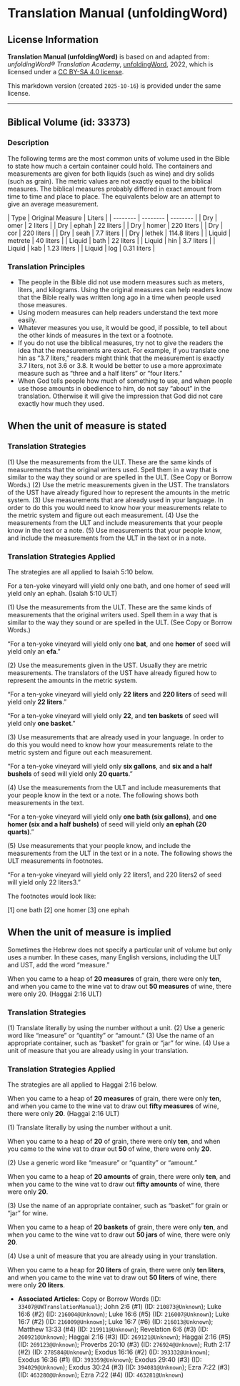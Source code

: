 # Translation Manual (unfoldingWord)

## License Information

**Translation Manual (unfoldingWord)** is based on and adapted from: _unfoldingWord® Translation Academy_, [unfoldingWord](https://unfoldingword.org/utw), 2022, which is licensed under a [CC BY-SA 4.0 license](https://creativecommons.org/licenses/by-sa/4.0/legalcode.en).

This markdown version (created `2025-10-16`) is provided under the same license.



--------------------------------

## Biblical Volume (id: 33373)

### Description

The following terms are the most common units of volume used in the Bible to state how much a certain container could hold. The containers and measurements are given for both liquids (such as wine) and dry solids (such as grain). The metric values are not exactly equal to the biblical measures. The biblical measures probably differed in exact amount from time to time and place to place. The equivalents below are an attempt to give an average measurement.

\| Type \| Original Measure \| Liters \| \| \-\-\-\-\-\-\-\- \| \-\-\-\-\-\-\-\- \| \-\-\-\-\-\-\-\- \| \| Dry \| omer \| 2 liters \| \| Dry \| ephah \| 22 liters \| \| Dry \| homer \| 220 liters \| \| Dry \| cor \| 220 liters \| \| Dry \| seah \| 7\.7 liters \| \| Dry \| lethek \| 114\.8 liters \| \| Liquid \| metrete \| 40 liters \| \| Liquid \| bath \| 22 liters \| \| Liquid \| hin \| 3\.7 liters \| \| Liquid \| kab \| 1\.23 liters \| \| Liquid \| log \| 0\.31 liters \|

### Translation Principles

* The people in the Bible did not use modern measures such as meters, liters, and kilograms. Using the original measures can help readers know that the Bible really was written long ago in a time when people used those measures.
* Using modern measures can help readers understand the text more easily.
* Whatever measures you use, it would be good, if possible, to tell about the other kinds of measures in the text or a footnote.
* If you do not use the biblical measures, try not to give the readers the idea that the measurements are exact. For example, if you translate one hin as “3\.7 liters,” readers might think that the measurement is exactly 3\.7 liters, not 3\.6 or 3\.8\. It would be better to use a more approximate measure such as “three and a half liters” or “four liters.”
* When God tells people how much of something to use, and when people use those amounts in obedience to him, do not say “about” in the translation. Otherwise it will give the impression that God did not care exactly how much they used.

When the unit of measure is stated
----------------------------------

### Translation Strategies

(1\) Use the measurements from the ULT. These are the same kinds of measurements that the original writers used. Spell them in a way that is similar to the way they sound or are spelled in the ULT. (See Copy or Borrow Words.) (2\) Use the metric measurements given in the UST. The translators of the UST have already figured how to represent the amounts in the metric system. (3\) Use measurements that are already used in your language. In order to do this you would need to know how your measurements relate to the metric system and figure out each measurement. (4\) Use the measurements from the ULT and include measurements that your people know in the text or a note. (5\) Use measurements that your people know, and include the measurements from the ULT in the text or in a note.

### Translation Strategies Applied

The strategies are all applied to Isaiah 5:10 below.

For a ten\-yoke vineyard will yield only one bath, and one homer of seed will yield only an ephah. (Isaiah 5:10 ULT)

(1\) Use the measurements from the ULT. These are the same kinds of measurements that the original writers used. Spell them in a way that is similar to the way they sound or are spelled in the ULT. (See Copy or Borrow Words.)

“For a ten\-yoke vineyard will yield only one **bat**, and one **homer** of seed will yield only an **efa**.”

(2\) Use the measurements given in the UST. Usually they are metric measurements. The translators of the UST have already figured how to represent the amounts in the metric system.

“For a ten\-yoke vineyard will yield only **22 liters** and **220 liters** of seed will yield only **22 liters**.”

“For a ten\-yoke vineyard will yield only **22**, and **ten baskets** of seed will yield only **one basket**.”

(3\) Use measurements that are already used in your language. In order to do this you would need to know how your measurements relate to the metric system and figure out each measurement.

“For a ten\-yoke vineyard will yield only **six gallons**, and **six and a half bushels** of seed will yield only **20 quarts**.”

(4\) Use the measurements from the ULT and include measurements that your people know in the text or a note. The following shows both measurements in the text.

“For a ten\-yoke vineyard will yield only **one bath (six gallons)**, and **one homer (six and a half bushels)** of seed will yield only **an ephah (20 quarts)**.”

(5\) Use measurements that your people know, and include the measurements from the ULT in the text or in a note. The following shows the ULT measurements in footnotes.

“For a ten\-yoke vineyard will yield only 22 liters1, and 220 liters2 of seed will yield only 22 liters3\.”

The footnotes would look like:

\[1] one bath \[2] one homer \[3] one ephah

When the unit of measure is implied
-----------------------------------

Sometimes the Hebrew does not specify a particular unit of volume but only uses a number. In these cases, many English versions, including the ULT and UST, add the word “measure.”

When you came to a heap of **20 measures** of grain, there were only **ten**, and when you came to the wine vat to draw out **50 measures** of wine, there were only 20\. (Haggai 2:16 ULT)

### Translation Strategies

(1\) Translate literally by using the number without a unit. (2\) Use a generic word like “measure” or “quantity” or “amount.” (3\) Use the name of an appropriate container, such as “basket” for grain or “jar” for wine. (4\) Use a unit of measure that you are already using in your translation.

### Translation Strategies Applied

The strategies are all applied to Haggai 2:16 below.

When you came to a heap of **20 measures** of grain, there were only **ten**, and when you came to the wine vat to draw out **fifty measures** of wine, there were only **20**. (Haggai 2:16 ULT)

(1\) Translate literally by using the number without a unit.

When you came to a heap of **20** of grain, there were only **ten**, and when you came to the wine vat to draw out **50** of wine, there were only **20**.

(2\) Use a generic word like “measure” or “quantity” or “amount.”

When you came to a heap of **20 amounts** of grain, there were only **ten**, and when you came to the wine vat to draw out **fifty amounts** of wine, there were only **20**.

(3\) Use the name of an appropriate container, such as “basket” for grain or “jar” for wine.

When you came to a heap of **20 baskets** of grain, there were only **ten**, and when you came to the wine vat to draw out **50 jars** of wine, there were only **20**.

(4\) Use a unit of measure that you are already using in your translation.

When you came to a heap for **20 liters** of grain, there were only **ten liters**, and when you came to the wine vat to draw out **50 liters** of wine, there were only **20 liters**.

* **Associated Articles:** Copy or Borrow Words (ID: `33407@UWTranslationManual`); John 2:6 (#1) (ID: `210873@Unknown`); Luke 16:6 (#2) (ID: `216004@Unknown`); Luke 16:6 (#5) (ID: `216007@Unknown`); Luke 16:7 (#2) (ID: `216009@Unknown`); Luke 16:7 (#6) (ID: `216013@Unknown`); Matthew 13:33 (#4) (ID: `219911@Unknown`); Revelation 6:6 (#3) (ID: `260921@Unknown`); Haggai 2:16 (#3) (ID: `269121@Unknown`); Haggai 2:16 (#5) (ID: `269123@Unknown`); Proverbs 20:10 (#3) (ID: `276924@Unknown`); Ruth 2:17 (#2) (ID: `278584@Unknown`); Exodus 16:16 (#2) (ID: `393332@Unknown`); Exodus 16:36 (#1) (ID: `393359@Unknown`); Exodus 29:40 (#3) (ID: `394029@Unknown`); Exodus 30:24 (#3) (ID: `394081@Unknown`); Ezra 7:22 (#3) (ID: `463280@Unknown`); Ezra 7:22 (#4) (ID: `463281@Unknown`)

